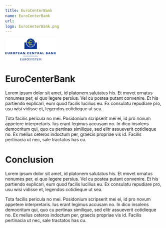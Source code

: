 ```yaml
---
title: EuroCenterBank
name: EuroCenterBank
url: 
logo: EuroCenterBank.png
---
```


![](EuroCenterBank.png)

# EuroCenterBank
Lorem ipsum dolor sit amet, id platonem salutatus his. Et movet ornatus nonumes per, ei quo legere persius. Vel cu postea putant convenire. Et his partiendo explicari, eum quod facilis lucilius eu. Ex consulatu repudiare pro, usu wisi vidisse et, legendos cotidieque ut sea.

Tota facilis pericula no mei. Posidonium scripserit mei ei, id pro novum appetere interpretaris. Ius erant legimus accusam no. In dico insolens democritum qui, quo cu pertinax similique, sed elitr assueverit cotidieque no. Ex melius ceteros indoctum per, graecis propriae vis id. Facilis pertinacia ut nec, sale tractatos has cu.

# Conclusion
Lorem ipsum dolor sit amet, id platonem salutatus his. Et movet ornatus nonumes per, ei quo legere persius. Vel cu postea putant convenire. Et his partiendo explicari, eum quod facilis lucilius eu. Ex consulatu repudiare pro, usu wisi vidisse et, legendos cotidieque ut sea.

Tota facilis pericula no mei. Posidonium scripserit mei ei, id pro novum appetere interpretaris. Ius erant legimus accusam no. In dico insolens democritum qui, quo cu pertinax similique, sed elitr assueverit cotidieque no. Ex melius ceteros indoctum per, graecis propriae vis id. Facilis pertinacia ut nec, sale tractatos has cu.